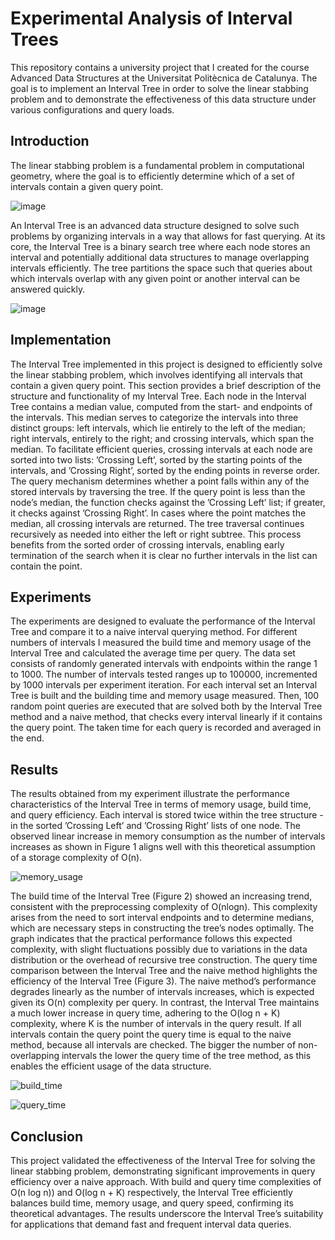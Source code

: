 # Experimental Analysis of Interval Trees

This repository contains a university project that I created for the course Advanced Data Structures at the Universitat Politècnica de Catalunya. The goal is to implement an Interval Tree in order to solve the linear stabbing problem and to demonstrate the effectiveness of this data structure under various configurations and query loads.

## Introduction
The linear stabbing problem is a fundamental problem in computational geometry, where the goal is to efficiently determine which of a set of intervals contain a given query point. 

![image](https://github.com/user-attachments/assets/055ecafc-ade5-414c-b956-04726224c8b1)

An Interval Tree is an advanced data structure designed to solve such problems by organizing intervals in a way that allows for fast querying. At its core, the Interval Tree is a binary search tree where each node stores an interval and potentially additional data structures to manage overlapping intervals efficiently. The tree partitions the space such that queries about which intervals overlap with any given point or another interval can be answered quickly.

![image](https://github.com/user-attachments/assets/0fb20418-d0c3-462d-bc0b-2b03dc1e9c8f)


## Implementation
The Interval Tree implemented in this project is designed to efficiently solve the linear stabbing problem, which involves identifying all intervals that contain a given query point. This section provides a brief description of the structure and functionality of my Interval Tree.
Each node in the Interval Tree contains a median value, computed from the start- and endpoints of the intervals. This median serves to categorize the intervals into three distinct groups: left intervals, which lie entirely to the left of the median; right intervals, entirely to the right; and crossing intervals, which span the median. To facilitate efficient queries, crossing intervals at each node are sorted into two lists: ’Crossing Left’, sorted by the starting points of the intervals, and ’Crossing Right’, sorted by the ending points in reverse order.
The query mechanism determines whether a point falls within any of the stored intervals by traversing the tree. If the query point is less than the node’s median, the function checks against the ’Crossing Left’ list; if greater, it checks against ’Crossing Right’. In cases where the point matches the median, all crossing intervals are returned. The tree traversal continues recursively as needed into either the left or right subtree. This process benefits from the sorted order of crossing intervals, enabling early termination of the search when it is clear no further intervals in the list can contain the point.

## Experiments
The experiments are designed to evaluate the performance of the Interval Tree and compare it to a naive interval querying method. For different numbers of intervals I measured the build time and memory usage of the Interval Tree and calculated the average time per query.
The data set consists of randomly generated intervals with endpoints within the range 1 to 1000. The number of intervals tested ranges up to 100000, incremented by 1000 intervals per experiment iteration. For each interval set an Interval Tree is built and the building time and memory usage measured. Then, 100 random point queries are executed that are solved both by the Interval Tree method and a naive method, that checks every interval linearly if it contains the query point. The taken time for each query is recorded and averaged in the end.

## Results
The results obtained from my experiment illustrate the performance characteristics of the Interval Tree in terms of memory usage, build time, and query efficiency.
Each interval is stored twice within the tree structure - in the sorted ’Crossing Left’ and ’Crossing Right’ lists of one node. The observed linear increase in memory consumption as the number of intervals increases as shown in Figure 1 aligns well with this theoretical assumption of a storage complexity of O(n).

![memory_usage](https://github.com/user-attachments/assets/72e23152-d1b1-472b-91f9-4a6665cd7916)

The build time of the Interval Tree (Figure 2) showed an increasing trend, consistent with the preprocessing complexity of O(nlogn). This complexity arises from the need to sort interval endpoints and to determine medians, which are necessary steps in constructing the tree’s nodes optimally. The graph indicates that the practical performance follows this expected complexity, with slight fluctuations possibly due to variations in the data distribution or the overhead of recursive tree construction.
The query time comparison between the Interval Tree and the naive method highlights the efficiency of the Interval Tree (Figure 3). The naive method’s performance degrades linearly as the number of intervals increases, which is expected given its O(n) complexity per query. In contrast, the Interval Tree maintains a much lower increase in query time, adhering to the O(log n + K) complexity, where K is the number of intervals in the query result. If all intervals contain the query point the query time is equal to the naive method, because all intervals are checked. The bigger the number of non-overlapping intervals the lower the query time of the tree method, as this enables the efficient usage of the data structure.

![build_time](https://github.com/user-attachments/assets/6c4d272e-e273-4477-9064-2c10a80ef3a8)

![query_time](https://github.com/user-attachments/assets/3eddfe61-7911-4530-8329-165538cf62dd)

## Conclusion
This project validated the effectiveness of the Interval Tree for solving the linear stabbing problem, demonstrating significant improvements in query efficiency over a naive approach. With build and query time complexities of O(n log n)) and O(log n + K) respectively, the Interval Tree efficiently balances build time, memory usage, and query speed, confirming its theoretical advantages. The results underscore the Interval Tree’s suitability for applications that demand fast and frequent interval data queries.




